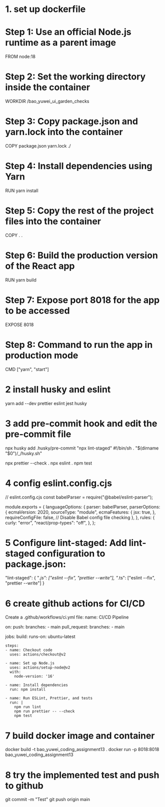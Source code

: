 # 1. set up dockerfile
# Step 1: Use an official Node.js runtime as a parent image
FROM node:18

# Step 2: Set the working directory inside the container
WORKDIR /bao_yuwei_ui_garden_checks

# Step 3: Copy package.json and yarn.lock into the container
COPY package.json yarn.lock ./

# Step 4: Install dependencies using Yarn
RUN yarn install


# Step 5: Copy the rest of the project files into the container
COPY . .

# Step 6: Build the production version of the React app
RUN yarn build

# Step 7: Expose port 8018 for the app to be accessed
EXPOSE 8018

# Step 8: Command to run the app in production mode
CMD ["yarn", "start"]

# 2 install husky and eslint
yarn add --dev prettier eslint jest husky

# 3 add pre-commit hook and edit the pre-commit file
npx husky add .husky/pre-commit "npx lint-staged"
#!/bin/sh
. "$(dirname "$0")/_/husky.sh"

npx prettier --check .
npx eslint .
npm test

# 4 config eslint.config.cjs
// eslint.config.cjs
const babelParser = require("@babel/eslint-parser");

module.exports = {
  languageOptions: {
    parser: babelParser,
    parserOptions: {
      ecmaVersion: 2020,
      sourceType: "module",
      ecmaFeatures: {
        jsx: true,
      },
      requireConfigFile: false, // Disable Babel config file checking
    },
  },
  rules: {
    curly: "error",
    "react/prop-types": "off",
  },
};


# 5 Configure lint-staged: Add lint-staged configuration to package.json:
"lint-staged": {
  "*.js": ["eslint --fix", "prettier --write"],
  "*.ts": ["eslint --fix", "prettier --write"]
}

# 6 create github actions for CI/CD
Create a .github/workflows/ci.yml file:
name: CI/CD Pipeline

on:
  push:
    branches:
      - main
  pull_request:
    branches:
      - main

jobs:
  build:
    runs-on: ubuntu-latest

    steps:
    - name: Checkout code
      uses: actions/checkout@v2

    - name: Set up Node.js
      uses: actions/setup-node@v2
      with:
        node-version: '16'

    - name: Install dependencies
      run: npm install

    - name: Run ESLint, Prettier, and tests
      run: |
        npm run lint
        npm run prettier -- --check
        npm test

# 7 build docker image and container
docker build -t bao_yuwei_coding_assignment13 .
docker run -p 8018:8018 bao_yuwei_coding_assignment13

# 8 try the implemented test and push to github
git commit -m "Test"
git push origin main



